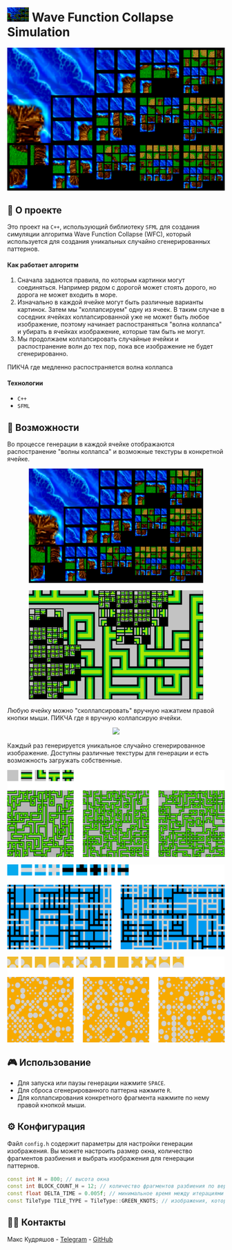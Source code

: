 # <span ><img src="images/process.png" width="10%"></span> Wave Function Collapse Simulation 

![img_4.png](images/process.png)

## 🌊 О проекте

Это проект на `C++`, использующий библиотеку `SFML` для создания симуляции алгоритма Wave Function Collapse (WFC),
который используется для создания уникальных случайно сгенерированных паттернов.

#### Как работает алгоритм

1. Сначала задаются правила, по которым картинки могут соединяться. Например рядом с дорогой может стоять дорого, но дорога не может входить в море.
2. Изначально в каждой ячейке могут быть различные варианты картинок. Затем мы "коллапсируем" одну из ячеек. В таким случае в соседних ячейках коллапсированной уже не может быть любое изображение, поэтому начинает распостраняться "волна коллапса" и убирать в ячейках изображение, которые там быть не могут.
3. Мы продолжаем коллапсировать случайные ячейки и распостранение волн до тех пор, пока все изображение не будет сгенерированно.


ПИКЧА где медленно распостраняется волна коллапса

#### Технологии

- `С++`
- `SFML`

## 👀 Возможности

Во процессе генерации в каждой ячейке отображаются распостранение "волны коллапса" и возможные текстуры в конкретной ячейке.

[//]: # (<img src="images/wfc.gif" width="49%">)
<p align="center"><img src="images/process.png" width="80%"></p>
<p align="center"><img src="images/green_in_progress.png" width="80%"></p>

[//]: # (<img src="images/wfc.gif" width="100%">)

[//]: # (![green_in_progress.png]&#40;images/green_in_progress.png&#41;)

Любую ячейку можно "сколлапсировать" вручную нажатием правой кнопки мыши.
ПИКЧА где я вручную коллапсирую ячейки. 

<p align="center"><img src="images/wfc.gif" width="80%"></p>

Каждый раз генерируется уникальное случайно сгенерированное изображение. 
Доступны различные текстуры для генерации и есть возможность загружать собственные.


<p align="center"><img src="images/example1.png" width="100%"></p>
<p align="center"><img src="images/example2.png" width="100%"></p>
<p align="center"><img src="images/example3.png" width="100%"></p>


## 🎮 Использование

- Для запуска или паузы генерации нажмите `SPACE`.
- Для сброса сгенерированного паттерна нажмите `R`.
- Для коллапсирования конкретного фрагмента нажмите по нему правой кнопкой мыши.

## ⚙️ Конфигурация

Файл `config.h` содержит параметры для настройки генерации изображения. Вы можете настроить размер окна, количество
фрагментов разбиения и выбрать изображения для генерации паттернов.

```c++
const int H = 800; // высота окна
const int BLOCK_COUNT_H = 12; // количество фрагментов разбиения по вертикали
const float DELTA_TIME = 0.005f; // минимальное время между итерациями (0 для наискорейшей генерации)
const TileType TILE_TYPE = TileType::GREEN_KNOTS; // изображения, которые будут использоваться для генерации
```

## 🤌🏻 Контакты

Макс Кудряшов - [Telegram](t.me/kudrmax) - [GitHub](https://github.com/kudrmax)